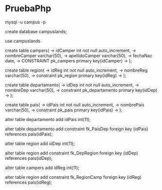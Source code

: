 # PruebaPhp

mysql -u campus -p

create database campuslands;

use campuslands

create table campers(
    -> idCamper int not null auto_increment,
    -> nombreCamper varchar(50),
    -> apellidoCamper varchar(50),
    -> fechaNac date,
    -> CONSTRAINT pk_campers primary key(idCamper)
    -> );

create table region(
    -> idReg int not null auto_increment,
    -> nombreReg varchar(50),
    -> constraint pk_region primary key(idReg)
    -> ); 

create table departamento(
    -> idDep int not null auto_increment,
    -> nombreDep varchar(50),
    -> constraint pk_departamento primary key(idDep)
    -> );

create table pais(
    -> idPais int not null auto_increment,
    -> nombrePais varchar(50),
    -> constraint pk_pais primary key(idPais)
    -> );

alter table departamento add idPais int(11);

alter table departamento add constraint fk_PaisDep foreign key (idPais) references pais(idPais);

alter table region add idDep int(11);

alter table region add constraint fk_DepRegion foreign key (idDep) references pais(idDep);

alter table campers add idReg int(11);

alter table region add constraint fk_RegionCamp foreign key (idReg) references pais(idReg);